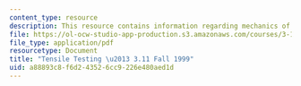 ```yaml
---
content_type: resource
description: This resource contains information regarding mechanics of materials.
file: https://ol-ocw-studio-app-production.s3.amazonaws.com/courses/3-11-mechanics-of-materials-fall-1999/a88893c8f6d243526cc9226e480aed1d_MIT3_11F99_instron.pdf
file_type: application/pdf
resourcetype: Document
title: "Tensile Testing \u2013 3.11 Fall 1999"
uid: a88893c8-f6d2-4352-6cc9-226e480aed1d
---
```

